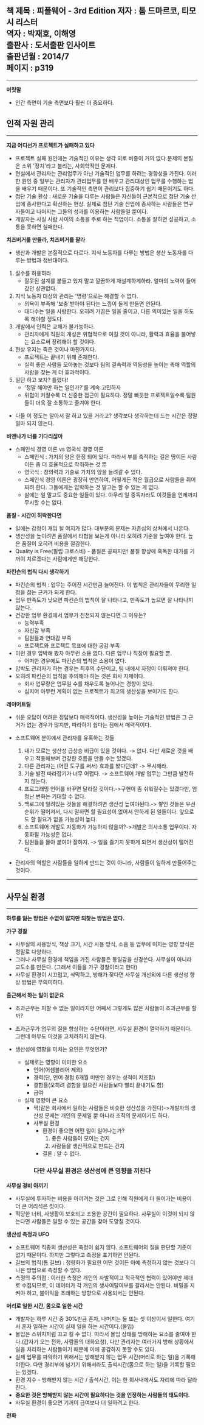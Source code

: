 책 제목 : 피플웨어 - 3rd Edition 
저자 : 톰 드마르코, 티모시 리스터  
역자 : 박재호, 이해영  
출판사 : 도서출판 인사이트  
출판년월 : 2014/7  
페이지 : p319  
- 

---

__머릿말__  

- 인간 측면이 기술 측면보다 훨씬 더 중요하다.  

__인적 자원 관리__  
- 
--- 

__지금 어디선가 프로젝트가 실패하고 있다__  

- 프로젝트 실패 원인에는 기술적인 이유는 생각 외로 비중이 거의 없다.문제의 본질은 소위 '정치'라고 불리는, 사회학적인 문제다.  
- 현실에서 관리자는 관리업무가 아닌 기술적인 업무를 하려는 경향성을 가진다. 이러한 원인 중 일부는 관리자가 관리업무를 안 배우고 관리대상인 업무를 수행하는 법을 배우기 때문이다. 또 기술적인 측면이 관리보다 집중하기 쉽기 때문이기도 하다.   
- 첨단 기술 환상 : 새로운 기술을 다루는 사람들은 자신들이 근본적으로 첨단 기술 산업에 종사한다고 확신하는 현상. 실제로 첨단 기술 산업에 종사하는 사람들은 연구자들이고 나머지는 그들의 성과를 이용하는 사람들일 뿐이다.  
- 개발자는 사실 사람 사이의 소통을 주로 하는 직업이다. 소통을 잘하면 성공하고, 소통을 못하면 실패한다.  

__치즈버거를 만들라, 치즈버거를 팔라__  
- 생산과 개발은 본질적으로 다르다. 지식 노동자를 다루는 방법은 생산 노동자를 다루는 방법과 정반대이다.  
1. 실수를 허용하라  
    - 잘못된 설계를 붙들고 있지 말고 깔끔하게 재설계하게하라. 얼마의 노력이 들어갔던 상관없다.  
2. 지식 노동자 대상의 관리는 '명령'으로는 해결할 수 없다.  
    - 의욕이 부족해 '보충'받아야 된다는 느낌이 들게 만들면 안된다.  
    - 대다수는 일을 사랑한다. 오히려 가끔은 일을 줄이고, 다른 의미있는 일을 하도록 해야할 정도다.  
3. 개발에서 인력은 교체가 불가능하다.  
    - 관리자에게 직원의 개성은 위협적으로 여길 것이 아니라, 활력과 효율을 불어넣는 요소로써 장려해야 할 것이다.
4. 현상 유지는 죽은 것이나 마찬가지다.  
    - 프로젝트는 끝내기 위해 존재한다.  
    - 실력 좋은 사람들 모아놓는 것보다 팀의 결속력과 역동성을 높이는 촉매 역할의 사람을 찾는 게 더 효과적이다.
5. 일단 하고 보자? 틀렸다!  
    - '정말 해야만 하는 일인가?'를 계속 고민하자  
    - 위험이 커질수록 더 신중한 접근이 필요하다. 정말 빠듯한 프로젝트일수록 팀원들이 더욱 잘 소통하고 즐겨야 한다.
- 다들 이 정도는 알아서 잘 하고 있을 거라고? 생각보다 생각하는데 드는 시간은 정말 얼마 되지 않는다.  

__비엔나가 너를 기다리잖아__  

- 스페인식 경영 이론 vs 영국식 경영 이론  
    - 스페인식 : 가치의 양은 한정 되어 있다. 따라서 부를 축적하는 길은 땅이든 사람이든 좀 더 효율적으로 착취하는 것 뿐  
    - 영국식 : 창의력과 기술로 가치의 양을 늘려갈 수 있다.  
    - 스페인식 경영 이론은 굉장히 만연하여, 어떻게든 적은 월급으로 사람들을 쥐어짜려 한다. 그들에게는 압박하는 것 말고는 할 수 있는 게 없다.    
    - 삶에는 일 말고도 중요한 일들이 있다. 아무리 일 중독자라도 이것들을 언제까지 무시할 수는 없다.  

__품질 - 시간이 허락한다면__  
- 일에는 감정이 개입 될 여지가 많다. 대부분의 문제는 자존심의 상처에서 나온다.   
- 생산성을 높이려면 품질에서 타협을 보는게 아니라 오히려 기준을 높여야 한다. 높은 품질이 오히려 비용을 절감한다.  
- Quality is Free(필립 크로스비) - 품질은 공짜지만! 품질 향상에 혹독한 대가를 기꺼이 치르겠다는 사람에게만 해당한다.  

__파킨슨의 법칙 다시 생각하기__  
- 파킨슨의 법칙 : 업무는 주어진 시간만큼 늘어진다. 이 법칙은 관리자들이 무리한 일정을 잡는 근거가 되게 한다.  
- 업무 만족도가 낮으면 파킨슨의 법칙이 잘 나타나고, 만족도가 높으면 잘 나타나지 않는다.  
- 건강한 업무 환경에서 업무가 진전되지 않는다면 그 이유는?
    - 능력부족  
    - 자신감 부족  
    - 팀원들과 연대감 부족  
    - 프로젝트와 프로젝트 목표에 대한 공감 부족  
- 이런 경우 압박해 봤자 아무런 소용 없다. 다른 업무나 직장이 필요할 뿐.  
    - 어떠한 경우에도 파킨슨의 법칙은 소용이 없다.  
- 압박도 관리자가 하는 경우는 최후의 수단이고, 팀 내에서 자정이 이뤄져야 한다.  
- 오히려 파킨슨의 법칙을 주의해야 하는 것은 회사 자체이다.  
    - 회사 업무량은 업무일 수를 채우도록 늘어나는 경향이 있다.
    - 심지어 아무런 계획이 없는 프로젝트가 최고의 생산성을 보이기도 한다.

__레이어트릴__  
- 쉬운 오답이 어려운 정답보다 매력적이다. 생산성을 높이는 기술적인 방법은 그 근거가 없는 경우가 많지만, 따라하기 쉽다는 점에서 매력적이다.    
- 소프트웨어 분야에서 관리자를 유혹하는 것들  
    1. 내가 모르는 생산성 급상승 비급이 있을 것이다. -> 없다. 다만 새로운 것을 배우고 적용해보며 건강한 흐름을 만들 수는 있겠다.   
    2. 다른 관리자는 (어떤 도구를 써서) 효과를 봤다던데? -> 무시해라. 
    3. 기술 발전 따라잡기가 너무 어렵다. -> 소프트웨어 개발 업무는 그만큼 발전하지 않는다.  
    4. 프로그래밍 언어를 바꾸면 달라질 것이다.->구현이 좀 쉬워질수는 있겠다만, 엄청난 변화는 기대할 수 없다.  
    5. 백로그에 밀려있는 것들을 해결하려면 생산성 높여야된다.-> 쌓인 것들은 우선순위가 떨어져서, 다시 말하면 할 필요성이 없어서 안하게 된 일들이다. 앞으로도 할 필요가 없을 가능성이 높다.  
    6. 소프트웨어 개발도 자동화가 가능하지 않을까?->개발은 의사소통 업무이다. 자동화될 가능성은 없다.  
    7. 팀원들을 몰아 붙여야 잘하지. -> 일을 즐기지 못하게 되면서 생산성이 떨어진다.  

- 관리자의 역할은 사람들을 일하게 만드는 것이 아니라, 사람들이 일하게 만들어주는 것이다.  

--- 

__사무실 환경__  
- 
---  
__하루를 잃는 방법은 수없이 많지만 되찾는 방법은 없다.__  

__가구 경찰__  

- 사무실의 사용방식, 책상 크기, 시간 사용 방식, 소음 등 업무에 미치는 영향 방식은 정말로 다양하다.  
- 그러나 사무실 환경에 책임을 가진 사람들은 통일감을 신경쓴다.  사무실이 아니라 교도소를 만든다. (그래서 이들을 가구 경찰이라고 한다) 
- 사무실 환경이 시끄럽고, 삭막하고, 방해가 잦다면 사무실 개선외에 다른 생산성 향상 방법은 무의미하다.  

__출근해서 하는 일이 없군요__  

- 초과근무는 피할 수 없는 일이라지만 어째서 그렇게도 많은 사람들이 초과근무를 할까?  

- 초과근무가 업무의 질을 향상하는 수단이라면, 사무실 환경이 열악하기 때문이다. 그런데 아무도 이것을 고치려하지 않는다.  

- 생산성에 영향을 미치는 요인은 무엇인가?  
    - 실제로는 영향이 미미한 요소  
        - 언어(어셈블리어 제외)  
        - 경력(단, 언어 경험 6개월 미만인 경우는 성적이 저조함)  
        - 결함률(오히려 결함을 일으킨 사람들보다 빨리 끝내기도 함)  
        - 급여  
    -  실제 영향이 큰 요소  
        - 짝(같은 회사에서 일하는 사람들은 비슷한 생산성을 가진다)->개발자의 생산성 문제는 개인의 문제일 뿐 아니라 조직의 문제이기도 하다.    
        - 사무실 환경  
            - 환경이 좋으면 어떤 일이 일어나는가?
                1. 좋은 사람들이 모이는 건지  
                2. 사람들을 생산적으로 만드는 건지  
            - 결론 : 알 수 없다.  
            ### **다만 사무실 환경은 생산성에 큰 영향을 끼친다**  



__사무실 경비 아끼기__  

- 사무실에 투자하는 비용을 아끼려는 것은 그로 인해 직원에게 더 들어가는 비용이 더 큰 어리석은 짓이다.  
- 적당한 너비, 사생활이 보호되고 조용한 공간이 필요하다. 사무실이 이것이 되지 않는다면 사람들은 일할 수 있는 공간을 찾아 도망칠 것이다.  

__생산성 측정과 UFO__  
- 소프트웨어 직종의 생산성은 측정이 쉽지 않다. 소프트웨어의 질을 판단할 기준이 없기 때문이다. 하지만 그렇다고 측정을 포기하면 안된다.  
- 길브의 법칙(톰 길브) : 정량화가 필요한 어떤 것이든 아예 측정하지 않는 것보다 더 나은 방법으로 측정할 수 있다.  
- 측정의 주의점 : 이러한 측정은 개인의 자발적이고 적극적인 협력이 있어야만 제대로 수집되므로, 이 데이터가 각 개인의 생사여탈여부를 갈라서는 안된다. 비밀을 지켜야 하고, 불이익을 초래하는 방향으로 사용되서는 안된다.  

__머리로 일한 시간, 몸으로 일한 시간__  
- 개발자는 하루 시간 중 30%만큼 혼자, 나머지는 둘 또는 셋 이상이서 일한다. 여기서 혼자 일하는 시간이 실제 일을 하는 시간이다.(몰입)  
- 몰입은 스위치처럼 끄고 킬 수 없다. 따라서 몰입 상태를 방해하는 요소를 줄여야 한다.(갑자기 오는 전화, 사람들의 대화요청), 다만 관리자는 여러가지 방해 상황에서 일을 처리하는 사람들이기 때문에 이에 공감하지 못할 수도 있다.  
- 실제 업무를 파악하기 위해서는 방해받지 않는 업무 시간(머리로 하는 일)을 기록해야한다. 다만 경리부에 넘기기 위해서라도 출석시간(몸으로 하는 일)을 기록할 필요는 있겠다.  
- 환경 지수 - 방해받지 않는 시간 / 출석시간, 이는 한 회사내에서도 자리에 따라 달라진다.  
- **중요한 것은 방해받지 않는 시간이 필요하다는 것을 인정하는 사람들의 태도이다.**  
- 사무실 환경이 좋으면 기꺼이 급여보다 더 일하려고 한다.  

__전화__  

